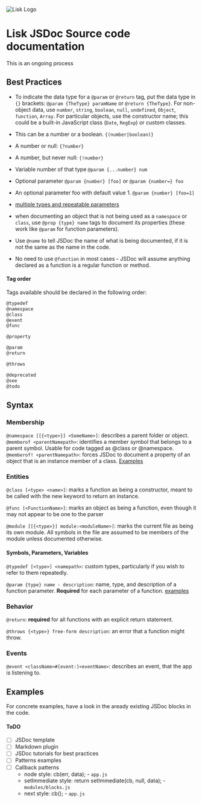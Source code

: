 ![Lisk Logo](https://lisk.io/content/12-brand-style-guide/modules/2-brand-site-logo-113kyc5/logo-dark.svg)

# Lisk JSDoc Source code documentation

This is an ongoing process

## Best Practices

* To indicate the data type for a `@param` or `@return` tag, put the data type in `{}` brackets: `@param {TheType} paramName` or `@return {TheType}`.
  For non-object data, use `number`, `string`, `boolean`, `null`, `undefined`, `Object`, `function`, `Array`.
  For particular objects, use the constructor name; this could be a built-in JavaScript class (`Date`, `RegExp`) or custom classes.
* This can be a number or a boolean. `{(number|boolean)}`
* A number or null: `{?number}`
* A number, but never null: `{!number}`
* Variable number of that type `@param {...number} num`
* Optional parameter `@param {number} [foo]` or `@param {number=} foo`
* An optional parameter foo with default value 1. `@param {number} [foo=1]`
* [multiple types and repeatable parameters](http://usejsdoc.org/tags-param.html#multiple-types-and-repeatable-parameters)

* when documenting an object that is not being used as a `namespace` or `class`, use `@prop {type} name` tags to document its properties (these work like `@param` for function parameters).

* Use `@name` to tell JSDoc the name of what is being documented, if it is not the same as the name in the code.

* No need to use `@function` in most cases - JSDoc will assume anything declared as a function is a regular function or method.

#### Tag order

Tags available should be declared in the following order:

```js
@typedef
@namespace
@class
@event
@func

@property

@param
@return

@throws

@deprecated
@see
@todo
```

## Syntax

### Membership

`@namespace [[{<type>}] <SomeName>]`:
describes a parent folder or object.
`@memberof <parentNamepath>`:
identifies a member symbol that belongs to a parent symbol. Usable for code tagged as @class or @namespace.
`@memberof! <parentNamepath>`:
forces JSDoc to document a property of an object that is an instance member of a class.
[Examples](http://usejsdoc.org/tags-memberof.html#examples)

### Entities

`@class [<type> <name>]`:
marks a function as being a constructor, meant to be called with the new keyword to return an instance.

`@func [<FunctionName>]`:
marks an object as being a function, even though it may not appear to be one to the parser

`@module [[{<type>}] module:<moduleName>]`:
marks the current file as being its own module. All symbols in the file are assumed to be members of the module unless documented otherwise.

#### Symbols, Parameters, Variables

`@typedef [<type>] <namepath>`:
custom types, particularly if you wish to refer to them repeatedly.

`@param {type} name - description`:
name, type, and description of a function parameter. **Required** for each parameter of a function.
[examples](http://usejsdoc.org/tags-param.html)

### Behavior

`@return`: **required** for all functions with an explicit return statement.

`@throws {<type>} free-form description`: an error that a function might throw.

### Events

`@event <className>#[event:]<eventName>`: describes an event, that the app is listening to.

## Examples

For concrete examples, have a look in the aready existing JSDoc blocks in the code.

#### ToDO

* [ ] JSDoc template
* [ ] Markdown plugin
* [ ] JSDoc tutorials for best practices
* [ ] Patterns examples
* [ ] Callback patterns
  * node style: cb(err, data); - `app.js`
  * setImmediate style: return setImmediate(cb, null, data); - `modules/blocks.js`
  * next style: cb(); - `app.js`
